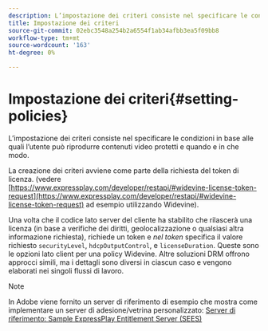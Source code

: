 ```yaml
---
description: L’impostazione dei criteri consiste nel specificare le condizioni in base alle quali l’utente può riprodurre contenuti video protetti e quando e in che modo.
title: Impostazione dei criteri
source-git-commit: 02ebc3548a254b2a6554f1ab34afbb3ea5f09bb8
workflow-type: tm+mt
source-wordcount: '163'
ht-degree: 0%

---
```


# Impostazione dei criteri{#setting-policies}

L’impostazione dei criteri consiste nel specificare le condizioni in base alle quali l’utente può riprodurre contenuti video protetti e quando e in che modo.

La creazione dei criteri avviene come parte della richiesta del token di licenza. (vedere [https://www.expressplay.com/developer/restapi/#widevine-license-token-request](https://www.expressplay.com/developer/restapi/#widevine-license-token-request) ad esempio utilizzando Widevine).

Una volta che il codice lato server del cliente ha stabilito che rilascerà una licenza (in base a verifiche dei diritti, geolocalizzazione o qualsiasi altra informazione richiesta), richiede un token e *nel token* specifica il valore richiesto `securityLevel`, `hdcpOutputControl`, e `licenseDuration`. Queste sono le opzioni lato client per una policy Widevine. Altre soluzioni DRM offrono approcci simili, ma i dettagli sono diversi in ciascun caso e vengono elaborati nei singoli flussi di lavoro.

>[!NOTE]
>
>In Adobe viene fornito un server di riferimento di esempio che mostra come implementare un server di adesione/vetrina personalizzato: [Server di riferimento: Sample ExpressPlay Entitlement Server (SEES)](../../multi-drm-workflows/feature-topics/sees-reference-server.md)
